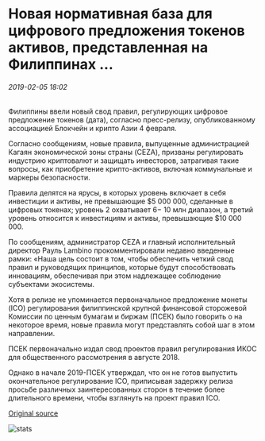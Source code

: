 # Новая нормативная база для цифрового предложения токенов активов, представленная на Филиппинах ...

###### 2019-02-05 18:02

Филиппины ввели новый свод правил, регулирующих цифровое предложение токенов (дата), согласно пресс-релизу, опубликованному ассоциацией Блокчейн и крипто Азии 4 февраля.

Согласно сообщениям, новые правила, выпущенные администрацией Кагаян экономической зоны страны (CEZA), призваны регулировать индустрию криптовалют и защищать инвесторов, затрагивая такие вопросы, как приобретение крипто-активов, включая коммунальные и маркеры безопасности.

Правила делятся на ярусы, в которых уровень включает в себя инвестиции и активы, не превышающие $5 000 000, сделанные в цифровых токенах; уровень 2 охватывает $6-$ 10 млн диапазон, а третий уровень относится к инвестициям и активы, превышающие $10 000 000.

По сообщениям, администратор CEZA и главный исполнительный директор Рауль Lambino прокомментировали недавно введенные рамки: «Наша цель состоит в том, чтобы обеспечить четкий свод правил и руководящих принципов, которые будут способствовать инновациям, обеспечивая при этом надлежащее соблюдение субъектами экосистемы.

Хотя в релизе не упоминается первоначальное предложение монеты (ICO) регулирования филиппинской крупной финансовой сторожевой Комиссии по ценным бумагам и биржам (ПСЕК) было говорить о на некоторое время, новые правила могут представлять собой шаг в этом направлении.

ПСЕК первоначально издал свод проектов правил регулирования ИКОС для общественного рассмотрения в августе 2018.

Однако в начале 2019-ПСЕК утверждал, что он не готов выпустить окончательное регулирование ICO, приписывая задержку релиза просьбе различных заинтересованных сторон в течение более длительного времени, чтобы взглянуть на проект правил ICO.

[Original source](https://cointelegraph.com/news/new-regulatory-framework-for-digital-asset-token-offering-introduced-in-philippines)

![stats](https://c.statcounter.com/11760860/0/a89fa40b/1/ "stats")